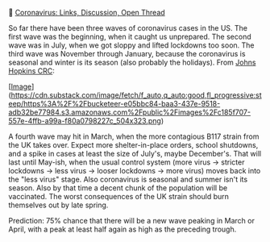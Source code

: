 📝 [Coronavirus: Links, Discussion, Open Thread](https://astralcodexten.substack.com/p/coronavirus-links-discussion-open)

So far there have been three waves of coronavirus cases in the US. The first wave was the beginning, when it caught us unprepared. The second wave was in July, when we got sloppy and lifted lockdowns too soon. The third wave was November through January, because the coronavirus is seasonal and winter is its season (also probably the holidays). From [Johns Hopkins CRC](https://coronavirus.jhu.edu/map.html):

[[Image](https://cdn.substack.com/image/fetch/w_1456,c_limit,f_auto,q_auto:good,fl_progressive:steep/https%3A%2F%2Fbucketeer-e05bbc84-baa3-437e-9518-adb32be77984.s3.amazonaws.com%2Fpublic%2Fimages%2Fc185f707-557e-4ffb-a99a-f80a0798227c_504x323.png)](https://cdn.substack.com/image/fetch/f_auto,q_auto:good,fl_progressive:steep/https%3A%2F%2Fbucketeer-e05bbc84-baa3-437e-9518-adb32be77984.s3.amazonaws.com%2Fpublic%2Fimages%2Fc185f707-557e-4ffb-a99a-f80a0798227c_504x323.png)

A fourth wave may hit in March, when the more contagious B117 strain from the UK takes over. Expect more shelter-in-place orders, school shutdowns, and a spike in cases at least the size of July's, maybe December's. That will last until May-ish, when the usual control system (more virus -> stricter lockdowns -> less virus -> looser lockdowns -> more virus) moves back into the "less virus" stage. Also coronavirus is seasonal and summer isn't its season. Also by that time a decent chunk of the population will be vaccinated. The worst consequences of the UK strain should burn themselves out by late spring.


Prediction: 75% chance that there will be a new wave peaking in March or April, with a peak at least half again as high as the preceding trough.